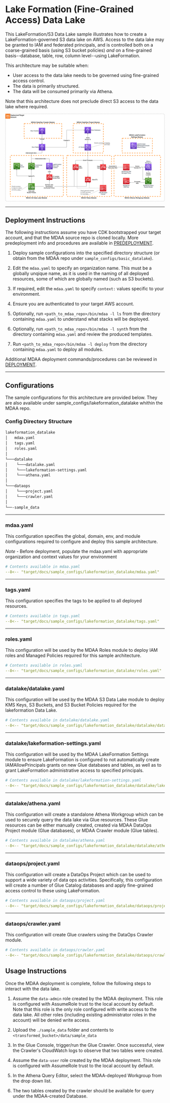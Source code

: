 # Lake Formation (Fine-Grained Access) Data Lake

This LakeFormation/S3 Data Lake sample illustrates how to create a LakeFormation-governed S3 data lake on AWS. Access to the data lake may be granted to IAM and federated principals, and is controlled both on a coarse-grained basis (using S3 bucket policies) *and* on a fine-grained basis--database, table, row, column level--using LakeFormation.

This architecture may be suitable when:

* User access to the data lake needs to be governed using fine-grained access control.
* The data is primarily structured.
* The data will be consumed primarily via Athena.

Note that this architecture does not preclude direct S3 access to the data lake where required.

![LakeFormation Datalake](docs/lakeformation_datalake.png)

***

## Deployment Instructions

The following instructions assume you have CDK bootstrapped your target account, and that the MDAA source repo is cloned locally.
More predeployment info and procedures are available in [PREDEPLOYMENT](../../PREDEPLOYMENT.md).

1. Deploy sample configurations into the specified directory structure (or obtain from the MDAA repo under `sample_configs/basic_datalake`).

2. Edit the `mdaa.yaml` to specify an organization name. This must be a globally unqique name, as it is used in the naming of all deployed resources, some of which are globally named (such as S3 buckets).

3. If required, edit the `mdaa.yaml` to specify `context:` values specific to your environment.

4. Ensure you are authenticated to your target AWS account.

5. Optionally, run `<path_to_mdaa_repo>/bin/mdaa -l ls` from the directory containing `mdaa.yaml` to understand what stacks will be deployed.

6. Optionally, run `<path_to_mdaa_repo>/bin/mdaa -l synth` from the directory containing `mdaa.yaml` and review the produced templates.

7. Run `<path_to_mdaa_repo>/bin/mdaa -l deploy` from the directory containing `mdaa.yaml` to deploy all modules.

Additional MDAA deployment commands/procedures can be reviewed in [DEPLOYMENT](../../DEPLOYMENT.md).

***

## Configurations

The sample configurations for this architecture are provided below. They are also available under sample_configs/lakeformation_datalake whithin the MDAA repo.

### Config Directory Structure

```bash
lakeformation_datalake
│   mdaa.yaml
│   tags.yaml
│   roles.yaml
│
└───datalake
│    └───datalake.yaml
│    └───lakeformation-settings.yaml
│    └───athena.yaml
│
└───dataops
│    └───project.yaml
│    └───crawler.yaml
│
└──-sample_data  
```

***

### mdaa.yaml

This configuration specifies the global, domain, env, and module configurations required to configure and deploy this sample architecture.

*Note* - Before deployment, populate the mdaa.yaml with appropriate organization and context values for your environment

```yaml
# Contents available in mdaa.yaml
--8<-- "target/docs/sample_configs/lakeformation_datalake/mdaa.yaml"
```

***

### tags.yaml

This configuration specifies the tags to be applied to all deployed resources.

```yaml
# Contents available in tags.yaml
--8<-- "target/docs/sample_configs/lakeformation_datalake/tags.yaml"
```

***

### roles.yaml

This configuration will be used by the MDAA Roles module to deploy IAM roles and Managed Policies required for this sample architecture.

```yaml
# Contents available in roles.yaml
--8<-- "target/docs/sample_configs/lakeformation_datalake/roles.yaml"
```

***

### datalake/datalake.yaml

This configuration will be used by the MDAA S3 Data Lake module to deploy KMS Keys, S3 Buckets, and S3 Bucket Policies required for the lakeformation Data Lake.

```yaml
# Contents available in datalake/datalake.yaml
--8<-- "target/docs/sample_configs/lakeformation_datalake/datalake/datalake.yaml"
```

***

### datalake/lakeformation-settings.yaml

This configuration will be used by the MDAA LakeFormation Settings module to ensure LakeFormation is configured to not automatically create IAMAllowPrincipals grants on new Glue databases and tables, as well as to grant LakeFormation administrative access to specified principals.

```yaml
# Contents available in datalake/lakeformation-settings.yaml
--8<-- "target/docs/sample_configs/lakeformation_datalake/datalake/lakeformation-settings.yaml"
```

***

### datalake/athena.yaml

This configuration will create a standalone Athena Workgroup which can be used to securely query the data lake via Glue resources. These Glue resources can be either manually created, created via MDAA DataOps Project module (Glue databases), or MDAA Crawler module (Glue tables).

```yaml
# Contents available in datalake/athena.yaml
--8<-- "target/docs/sample_configs/lakeformation_datalake/datalake/athena.yaml"
```

***

### dataops/project.yaml

This configuration will create a DataOps Project which can be used to support a wide variety of data ops activities. Specifically, this configuration will create a number of Glue Catalog databases and apply fine-grained access control to these using LakeFormation.

```yaml
# Contents available in dataops/project.yaml
--8<-- "target/docs/sample_configs/lakeformation_datalake/dataops/project.yaml"
```

***

### dataops/crawler.yaml

This configuration will create Glue crawlers using the DataOps Crawler module.

```yaml
# Contents available in dataops/crawler.yaml
--8<-- "target/docs/sample_configs/lakeformation_datalake/dataops/crawler.yaml"
```

## Usage Instructions

Once the MDAA deployment is complete, follow the following steps to interact with the data lake.

1. Assume the `data-admin` role created by the MDAA deployment. This role is configured with AssumeRole trust to the local account by default. Note that this role is the only role configured with write access to the data lake. All other roles (including existing administrator roles in the account) will be denied write access.

2. Upload the `./sample_data` folder and contents to `<transformed_bucket>/data/sample_data`

3. In the Glue Console, trigger/run the Glue Crawler. Once successful, view the Crawler's CloudWatch logs to observe that two tables were created.

4. Assume the `data-user` role created by the MDAA deployment. This role is configured with AssumeRole trust to the local account by default.

5. In the Athena Query Editor, select the MDAA-deployed Workgroup from the drop down list.

6. The two tables created by the crawler should be available for query under the MDAA-created Database.
